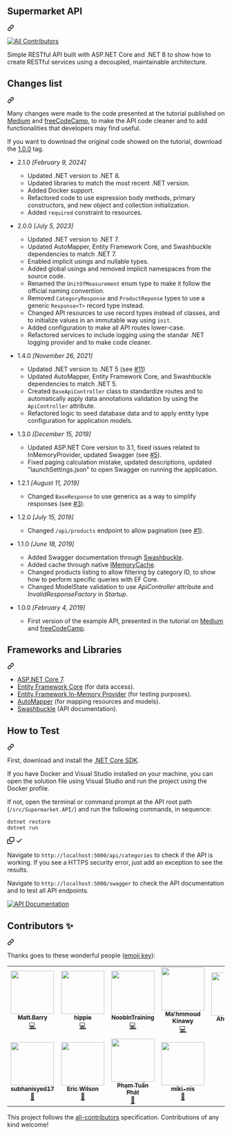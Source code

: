 <div class="Box-sc-g0xbh4-0 js-snippet-clipboard-copy-unpositioned DirectoryRichtextContent-module__SharedMarkdownContent--YORdJ" data-hpc="true"><article class="markdown-body entry-content container-lg" itemprop="text"><div class="markdown-heading" dir="auto"><h1 tabindex="-1" class="heading-element" dir="auto">Supermarket API</h1><a id="user-content-supermarket-api" class="anchor" aria-label="Permalink: Supermarket API" href="#supermarket-api"><svg class="octicon octicon-link" viewBox="0 0 16 16" version="1.1" width="16" height="16" aria-hidden="true"><path d="m7.775 3.275 1.25-1.25a3.5 3.5 0 1 1 4.95 4.95l-2.5 2.5a3.5 3.5 0 0 1-4.95 0 .751.751 0 0 1 .018-1.042.751.751 0 0 1 1.042-.018 1.998 1.998 0 0 0 2.83 0l2.5-2.5a2.002 2.002 0 0 0-2.83-2.83l-1.25 1.25a.751.751 0 0 1-1.042-.018.751.751 0 0 1-.018-1.042Zm-4.69 9.64a1.998 1.998 0 0 0 2.83 0l1.25-1.25a.751.751 0 0 1 1.042.018.751.751 0 0 1 .018 1.042l-1.25 1.25a3.5 3.5 0 1 1-4.95-4.95l2.5-2.5a3.5 3.5 0 0 1 4.95 0 .751.751 0 0 1-.018 1.042.751.751 0 0 1-1.042.018 1.998 1.998 0 0 0-2.83 0l-2.5 2.5a1.998 1.998 0 0 0 0 2.83Z"></path></svg></a></div>

<p dir="auto"><a href="#contributors-"><img src="https://camo.githubusercontent.com/220c6437a6d43c1e326bd0e0e97a44ba087517c52589edec5df662068ee2a519/68747470733a2f2f696d672e736869656c64732e696f2f62616467652f616c6c5f636f6e7472696275746f72732d31312d6f72616e67652e7376673f7374796c653d666c61742d737175617265" alt="All Contributors" data-canonical-src="https://img.shields.io/badge/all_contributors-11-orange.svg?style=flat-square" style="max-width: 100%;"></a></p>

<p dir="auto">Simple RESTful API built with ASP.NET Core and .NET 8 to show how to create RESTful services using a decoupled, maintainable architecture.</p>
<div class="markdown-heading" dir="auto"><h2 tabindex="-1" class="heading-element" dir="auto">Changes list</h2><a id="user-content-changes-list" class="anchor" aria-label="Permalink: Changes list" href="#changes-list"><svg class="octicon octicon-link" viewBox="0 0 16 16" version="1.1" width="16" height="16" aria-hidden="true"><path d="m7.775 3.275 1.25-1.25a3.5 3.5 0 1 1 4.95 4.95l-2.5 2.5a3.5 3.5 0 0 1-4.95 0 .751.751 0 0 1 .018-1.042.751.751 0 0 1 1.042-.018 1.998 1.998 0 0 0 2.83 0l2.5-2.5a2.002 2.002 0 0 0-2.83-2.83l-1.25 1.25a.751.751 0 0 1-1.042-.018.751.751 0 0 1-.018-1.042Zm-4.69 9.64a1.998 1.998 0 0 0 2.83 0l1.25-1.25a.751.751 0 0 1 1.042.018.751.751 0 0 1 .018 1.042l-1.25 1.25a3.5 3.5 0 1 1-4.95-4.95l2.5-2.5a3.5 3.5 0 0 1 4.95 0 .751.751 0 0 1-.018 1.042.751.751 0 0 1-1.042.018 1.998 1.998 0 0 0-2.83 0l-2.5 2.5a1.998 1.998 0 0 0 0 2.83Z"></path></svg></a></div>
<p dir="auto">Many changes were made to the code presented at the tutorial published on <a href="https://medium.com/free-code-camp/an-awesome-guide-on-how-to-build-restful-apis-with-asp-net-core-87b818123e28" rel="nofollow">Medium</a> and <a href="https://www.freecodecamp.org/news/an-awesome-guide-on-how-to-build-restful-apis-with-asp-net-core-87b818123e28/" rel="nofollow">freeCodeCamp</a>, to make the API code cleaner and to add functionalities that developers may find useful.</p>
<p dir="auto">If you want to download the original code showed on the tutorial, download the <a href="https://github.com/evgomes/supermarket-api/releases/tag/1.0.0">1.0.0</a> tag.</p>
<ul dir="auto">
<li>
<p dir="auto">2.1.0 <em>[February 9, 2024]</em></p>
<ul dir="auto">
<li>Updated .NET version to .NET 8.</li>
<li>Updated libraries to match the most recent .NET version.</li>
<li>Added Docker support.</li>
<li>Refactored code to use expression body methods, primary constructors, and new object and collection initialization.</li>
<li>Added <code>required</code> constraint to resources.</li>
</ul>
</li>
<li>
<p dir="auto">2.0.0 <em>[July 5, 2023]</em></p>
<ul dir="auto">
<li>Updated .NET version to .NET 7.</li>
<li>Updated AutoMapper, Entity Framework Core, and Swashbuckle dependencies to match .NET 7.</li>
<li>Enabled implicit usings and nullable types.</li>
<li>Added global usings and removed implicit namespaces from the source code.</li>
<li>Renamed the <code>UnitOfMeasurement</code> enum type to make it follow the official naming convention.</li>
<li>Removed <code>CategoryResponse</code> and <code>ProductReponse</code> types to use a generic <code>Response&lt;T&gt;</code> record type instead.</li>
<li>Changed API resources to use record types instead of classes, and to initialize values in an immutable way using <code>init</code>.</li>
<li>Added configuration to make all API routes lower-case.</li>
<li>Refactored services to include logging using the standar .NET logging provider and to make code cleaner.</li>
</ul>
</li>
<li>
<p dir="auto">1.4.0 <em>[November 26, 2021]</em></p>
<ul dir="auto">
<li>Updated .NET version to .NET 5 (see <a href="https://github.com/evgomes/supermarket-api/pull/11" data-hovercard-type="pull_request" data-hovercard-url="/evgomes/supermarket-api/pull/11/hovercard">#11</a>)</li>
<li>Updated AutoMapper, Entity Framework Core, and Swashbuckle dependencies to match .NET 5.</li>
<li>Created <code>BaseApiController</code> class to standardize routes and to automatically apply data annotations validation by using the <code>ApiController</code> attribute.</li>
<li>Refactored logic to seed database data and to apply entity type configuration for application models.</li>
</ul>
</li>
<li>
<p dir="auto">1.3.0 <em>[December 15, 2019]</em></p>
<ul dir="auto">
<li>Updated ASP.NET Core version to 3.1, fixed issues related to InMemoryProvider, updated Swagger (see <a href="https://github.com/evgomes/supermarket-api/pull/5" data-hovercard-type="pull_request" data-hovercard-url="/evgomes/supermarket-api/pull/5/hovercard">#5</a>).</li>
<li>Fixed paging calculation mistake, updated descriptions, updated "launchSettings.json" to open Swagger on running the application.</li>
</ul>
</li>
<li>
<p dir="auto">1.2.1 <em>[August 11, 2019]</em></p>
<ul dir="auto">
<li>Changed <code>BaseResponse</code> to use generics as a way to simplify responses (see <a href="https://github.com/evgomes/supermarket-api/pull/3" data-hovercard-type="pull_request" data-hovercard-url="/evgomes/supermarket-api/pull/3/hovercard">#3</a>).</li>
</ul>
</li>
<li>
<p dir="auto">1.2.0 <em>[July 15, 2019]</em></p>
<ul dir="auto">
<li>Changed <code>/api/products</code> endpoint to allow pagination (see <a href="https://github.com/evgomes/supermarket-api/issues/1" data-hovercard-type="issue" data-hovercard-url="/evgomes/supermarket-api/issues/1/hovercard">#1</a>).</li>
</ul>
</li>
<li>
<p dir="auto">1.1.0 <em>[June 18, 2019]</em></p>
<ul dir="auto">
<li>Added Swagger documentation through <a href="https://github.com/domaindrivendev/Swashbuckle">Swashbuckle</a>.</li>
<li>Added cache through native <a href="https://docs.microsoft.com/en-us/aspnet/core/performance/caching/memory?view=aspnetcore-2.2" rel="nofollow">IMemoryCache</a>.</li>
<li>Changed products listing to allow filtering by category ID, to show how to perform specific queries with EF Core.</li>
<li>Changed ModelState validation to use <em>ApiController</em> attribute and <em>InvalidResponseFactory</em> in <em>Startup</em>.</li>
</ul>
</li>
<li>
<p dir="auto">1.0.0 <em>[February 4, 2019]</em></p>
<ul dir="auto">
<li>First version of the example API, presented in the tutorial on <a href="https://medium.com/free-code-camp/an-awesome-guide-on-how-to-build-restful-apis-with-asp-net-core-87b818123e28" rel="nofollow">Medium</a> and <a href="https://www.freecodecamp.org/news/an-awesome-guide-on-how-to-build-restful-apis-with-asp-net-core-87b818123e28/" rel="nofollow">freeCodeCamp</a>.</li>
</ul>
</li>
</ul>
<div class="markdown-heading" dir="auto"><h2 tabindex="-1" class="heading-element" dir="auto">Frameworks and Libraries</h2><a id="user-content-frameworks-and-libraries" class="anchor" aria-label="Permalink: Frameworks and Libraries" href="#frameworks-and-libraries"><svg class="octicon octicon-link" viewBox="0 0 16 16" version="1.1" width="16" height="16" aria-hidden="true"><path d="m7.775 3.275 1.25-1.25a3.5 3.5 0 1 1 4.95 4.95l-2.5 2.5a3.5 3.5 0 0 1-4.95 0 .751.751 0 0 1 .018-1.042.751.751 0 0 1 1.042-.018 1.998 1.998 0 0 0 2.83 0l2.5-2.5a2.002 2.002 0 0 0-2.83-2.83l-1.25 1.25a.751.751 0 0 1-1.042-.018.751.751 0 0 1-.018-1.042Zm-4.69 9.64a1.998 1.998 0 0 0 2.83 0l1.25-1.25a.751.751 0 0 1 1.042.018.751.751 0 0 1 .018 1.042l-1.25 1.25a3.5 3.5 0 1 1-4.95-4.95l2.5-2.5a3.5 3.5 0 0 1 4.95 0 .751.751 0 0 1-.018 1.042.751.751 0 0 1-1.042.018 1.998 1.998 0 0 0-2.83 0l-2.5 2.5a1.998 1.998 0 0 0 0 2.83Z"></path></svg></a></div>
<ul dir="auto">
<li><a href="https://docs.microsoft.com/en-us/aspnet/core/?view=aspnetcore-7.0" rel="nofollow">ASP.NET Core 7</a>.</li>
<li><a href="https://docs.microsoft.com/en-us/ef/core/" rel="nofollow">Entity Framework Core</a> (for data access).</li>
<li><a href="https://docs.microsoft.com/en-us/ef/core/miscellaneous/testing/in-memory" rel="nofollow">Entity Framework In-Memory Provider</a> (for testing purposes).</li>
<li><a href="https://automapper.org/" rel="nofollow">AutoMapper</a> (for mapping resources and models).</li>
<li><a href="https://github.com/domaindrivendev/Swashbuckle">Swashbuckle</a> (API documentation).</li>
</ul>
<div class="markdown-heading" dir="auto"><h2 tabindex="-1" class="heading-element" dir="auto">How to Test</h2><a id="user-content-how-to-test" class="anchor" aria-label="Permalink: How to Test" href="#how-to-test"><svg class="octicon octicon-link" viewBox="0 0 16 16" version="1.1" width="16" height="16" aria-hidden="true"><path d="m7.775 3.275 1.25-1.25a3.5 3.5 0 1 1 4.95 4.95l-2.5 2.5a3.5 3.5 0 0 1-4.95 0 .751.751 0 0 1 .018-1.042.751.751 0 0 1 1.042-.018 1.998 1.998 0 0 0 2.83 0l2.5-2.5a2.002 2.002 0 0 0-2.83-2.83l-1.25 1.25a.751.751 0 0 1-1.042-.018.751.751 0 0 1-.018-1.042Zm-4.69 9.64a1.998 1.998 0 0 0 2.83 0l1.25-1.25a.751.751 0 0 1 1.042.018.751.751 0 0 1 .018 1.042l-1.25 1.25a3.5 3.5 0 1 1-4.95-4.95l2.5-2.5a3.5 3.5 0 0 1 4.95 0 .751.751 0 0 1-.018 1.042.751.751 0 0 1-1.042.018 1.998 1.998 0 0 0-2.83 0l-2.5 2.5a1.998 1.998 0 0 0 0 2.83Z"></path></svg></a></div>
<p dir="auto">First, download and install the <a href="https://dotnet.microsoft.com/en-us/download" rel="nofollow">.NET Core SDK</a>.</p>
<p dir="auto">If you have Docker and Visual Studio installed on your machine, you can open the solution file using Visual Studio and run the project using the Docker profile.</p>
<p dir="auto">If not, open the terminal or command prompt at the API root path (<code>/src/Supermarket.API/</code>) and run the following commands, in sequence:</p>
<div class="snippet-clipboard-content notranslate position-relative overflow-auto"><pre class="notranslate"><code>dotnet restore
dotnet run
</code></pre><div class="zeroclipboard-container">
    <clipboard-copy aria-label="Copy" class="ClipboardButton btn btn-invisible js-clipboard-copy m-2 p-0 d-flex flex-justify-center flex-items-center" data-copy-feedback="Copied!" data-tooltip-direction="w" value="dotnet restore
dotnet run" tabindex="0" role="button">
      <svg aria-hidden="true" height="16" viewBox="0 0 16 16" version="1.1" width="16" data-view-component="true" class="octicon octicon-copy js-clipboard-copy-icon">
    <path d="M0 6.75C0 5.784.784 5 1.75 5h1.5a.75.75 0 0 1 0 1.5h-1.5a.25.25 0 0 0-.25.25v7.5c0 .138.112.25.25.25h7.5a.25.25 0 0 0 .25-.25v-1.5a.75.75 0 0 1 1.5 0v1.5A1.75 1.75 0 0 1 9.25 16h-7.5A1.75 1.75 0 0 1 0 14.25Z"></path><path d="M5 1.75C5 .784 5.784 0 6.75 0h7.5C15.216 0 16 .784 16 1.75v7.5A1.75 1.75 0 0 1 14.25 11h-7.5A1.75 1.75 0 0 1 5 9.25Zm1.75-.25a.25.25 0 0 0-.25.25v7.5c0 .138.112.25.25.25h7.5a.25.25 0 0 0 .25-.25v-7.5a.25.25 0 0 0-.25-.25Z"></path>
</svg>
      <svg aria-hidden="true" height="16" viewBox="0 0 16 16" version="1.1" width="16" data-view-component="true" class="octicon octicon-check js-clipboard-check-icon color-fg-success d-none">
    <path d="M13.78 4.22a.75.75 0 0 1 0 1.06l-7.25 7.25a.75.75 0 0 1-1.06 0L2.22 9.28a.751.751 0 0 1 .018-1.042.751.751 0 0 1 1.042-.018L6 10.94l6.72-6.72a.75.75 0 0 1 1.06 0Z"></path>
</svg>
    </clipboard-copy>
  </div></div>
<p dir="auto">Navigate to <code>http://localhost:5000/api/categories</code> to check if the API is working. If you see a HTTPS security error, just add an exception to see the results.</p>
<p dir="auto">Navigate to <code>http://localhost:5000/swagger</code> to check the API documentation and to test all API endpoints.</p>
<p dir="auto"><a target="_blank" rel="noopener noreferrer nofollow" href="https://raw.githubusercontent.com/evgomes/supermarket-api/master/images/swagger.png"><img src="https://raw.githubusercontent.com/evgomes/supermarket-api/master/images/swagger.png" alt="API Documentation" style="max-width: 100%;"></a></p>
<div class="markdown-heading" dir="auto"><h2 tabindex="-1" class="heading-element" dir="auto">Contributors ✨</h2><a id="user-content-contributors-" class="anchor" aria-label="Permalink: Contributors ✨" href="#contributors-"><svg class="octicon octicon-link" viewBox="0 0 16 16" version="1.1" width="16" height="16" aria-hidden="true"><path d="m7.775 3.275 1.25-1.25a3.5 3.5 0 1 1 4.95 4.95l-2.5 2.5a3.5 3.5 0 0 1-4.95 0 .751.751 0 0 1 .018-1.042.751.751 0 0 1 1.042-.018 1.998 1.998 0 0 0 2.83 0l2.5-2.5a2.002 2.002 0 0 0-2.83-2.83l-1.25 1.25a.751.751 0 0 1-1.042-.018.751.751 0 0 1-.018-1.042Zm-4.69 9.64a1.998 1.998 0 0 0 2.83 0l1.25-1.25a.751.751 0 0 1 1.042.018.751.751 0 0 1 .018 1.042l-1.25 1.25a3.5 3.5 0 1 1-4.95-4.95l2.5-2.5a3.5 3.5 0 0 1 4.95 0 .751.751 0 0 1-.018 1.042.751.751 0 0 1-1.042.018 1.998 1.998 0 0 0-2.83 0l-2.5 2.5a1.998 1.998 0 0 0 0 2.83Z"></path></svg></a></div>
<p dir="auto">Thanks goes to these wonderful people (<a href="https://allcontributors.org/docs/en/emoji-key" rel="nofollow">emoji key</a>):</p>



<markdown-accessiblity-table data-catalyst=""><table>
  <tbody><tr>
    <td align="center"><a href="https://github.com/mattbarry"><img src="https://avatars.githubusercontent.com/u/1567119?v=4?s=100" width="100px;" alt="" style="max-width: 100%;"><br><sub><b>Matt Barry</b></sub></a><br><a href="https://github.com/evgomes/supermarket-api/commits?author=mattbarry" title="Code">💻</a></td>
    <td align="center"><a href="https://hippiezhou.fun" rel="nofollow"><img src="https://avatars.githubusercontent.com/u/13598361?v=4?s=100" width="100px;" alt="" style="max-width: 100%;"><br><sub><b>hippie</b></sub></a><br><a href="https://github.com/evgomes/supermarket-api/commits?author=hippieZhou" title="Code">💻</a></td>
    <td align="center"><a href="https://github.com/NoobInTraining"><img src="https://avatars.githubusercontent.com/u/23185961?v=4?s=100" width="100px;" alt="" style="max-width: 100%;"><br><sub><b>NoobInTraining</b></sub></a><br><a href="https://github.com/evgomes/supermarket-api/commits?author=NoobInTraining" title="Code">💻</a></td>
    <td align="center"><a href="https://www.linkedin.com/in/mahmmoud-kinawy-7928b218a/" rel="nofollow"><img src="https://avatars.githubusercontent.com/u/57391128?v=4?s=100" width="100px;" alt="" style="max-width: 100%;"><br><sub><b>Ma'hmmoud Kinawy</b></sub></a><br><a href="https://github.com/evgomes/supermarket-api/commits?author=mahmmoudkinawy" title="Code">💻</a></td>
    <td align="center"><a href="https://www.linkedin.com/in/arazauk/" rel="nofollow"><img src="https://avatars.githubusercontent.com/u/22678337?v=4?s=100" width="100px;" alt="" style="max-width: 100%;"><br><sub><b>Ahsan Raza</b></sub></a><br><a href="https://github.com/evgomes/supermarket-api/pulls?q=is%3Apr+reviewed-by%3AAhsanRazaUK" title="Reviewed Pull Requests">👀</a></td>
    <td align="center"><a href="https://github.com/dundich"><img src="https://avatars.githubusercontent.com/u/1078713?v=4?s=100" width="100px;" alt="" style="max-width: 100%;"><br><sub><b>dundich</b></sub></a><br><a href="#ideas-dundich" title="Ideas, Planning, &amp; Feedback">🤔</a></td>
    <td align="center"><a href="https://github.com/thedon-chris"><img src="https://avatars.githubusercontent.com/u/30728737?v=4?s=100" width="100px;" alt="" style="max-width: 100%;"><br><sub><b>thedon_chris</b></sub></a><br><a href="https://github.com/evgomes/supermarket-api/issues?q=author%3Athedon-chris" title="Bug reports">🐛</a></td>
  </tr>
  <tr>
    <td align="center"><a href="https://github.com/subhanisyed17"><img src="https://avatars.githubusercontent.com/u/46715997?v=4?s=100" width="100px;" alt="" style="max-width: 100%;"><br><sub><b>subhanisyed17</b></sub></a><br><a href="https://github.com/evgomes/supermarket-api/issues?q=author%3Asubhanisyed17" title="Bug reports">🐛</a></td>
    <td align="center"><a href="https://www.geekcafe.com" rel="nofollow"><img src="https://avatars.githubusercontent.com/u/3632968?v=4?s=100" width="100px;" alt="" style="max-width: 100%;"><br><sub><b>Eric Wilson</b></sub></a><br><a href="#question-eric-wilson" title="Answering Questions">💬</a></td>
    <td align="center"><a href="https://github.com/Pham-Tuan-Phat"><img src="https://avatars.githubusercontent.com/u/61822642?v=4?s=100" width="100px;" alt="" style="max-width: 100%;"><br><sub><b>Phạm Tuấn Phát</b></sub></a><br><a href="#ideas-Pham-Tuan-Phat" title="Ideas, Planning, &amp; Feedback">🤔</a></td>
    <td align="center"><a href="https://github.com/miki-nis"><img src="https://avatars.githubusercontent.com/u/12809735?v=4?s=100" width="100px;" alt="" style="max-width: 100%;"><br><sub><b>miki-nis</b></sub></a><br><a href="https://github.com/evgomes/supermarket-api/issues?q=author%3Amiki-nis" title="Bug reports">🐛</a></td>
  </tr>
</tbody></table></markdown-accessiblity-table>



<p dir="auto">This project follows the <a href="https://github.com/all-contributors/all-contributors">all-contributors</a> specification. Contributions of any kind welcome!</p>
</article></div>
